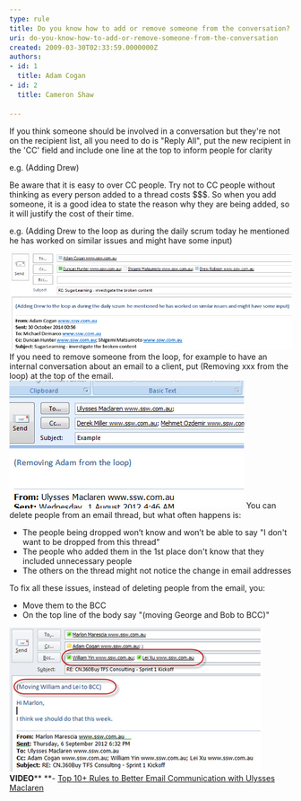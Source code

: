 ```yaml
---
type: rule
title: Do you know how to add or remove someone from the conversation?
uri: do-you-know-how-to-add-or-remove-someone-from-the-conversation
created: 2009-03-30T02:33:59.0000000Z
authors:
- id: 1
  title: Adam Cogan
- id: 2
  title: Cameron Shaw

---
```


If you think someone should be involved in a conversation but they're not on the recipient list, all you need to do is "Reply All", put the new recipient in the 'CC' field and include one line at the top to inform people for clarity

 e.g. (Adding Drew)



Be aware that it is easy to over CC people. Try not to CC people without thinking as every person added to a thread costs $$$. So when you add someone, it is a good idea to state the reason why they are being added, so it will justify the cost of their time.

 e.g. (Adding Drew to the loop as during the daily scrum today he mentioned he has worked on similar issues and might have some input)

 ![ Good Example - Adding someone to an email thread](AddingPersonToCcGoodExample.png)
If you need to remove someone from the loop, for example to have an internal conversation about an email to a client, put (Removing xxx from the loop) at the top of the email.
![ Good Example – Removing someone from an email thread so you can talk about the them in private](RemoveRecipient.jpg) 
You can delete people from an email thread, but what often happens is:

- The people being dropped won’t know and won’t be able to say "I don't want to be dropped from this thread"
- The people who added them in the 1st place don't know that they included unnecessary people
- The others on the thread might not notice the change in email addresses


To fix all these issues, instead of deleting people from the email, you:

- Move them to the BCC
- On the top line of the body say "(moving George and Bob to BCC)"

![ Good Example – Moving someone to BCC](move-bcc.jpg) 
**VIDEO**** **- [Top 10+ Rules to Better Email Communication with Ulysses Maclaren](https://www.youtube.com/watch?v=LAqRokqq4jI)
